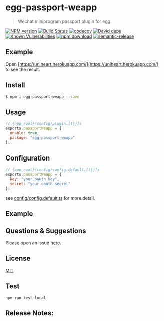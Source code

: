 # egg-passport-weapp

> Wechat miniprogram passport plugin for egg.

[![NPM version][npm-image]][npm-url]
[![Build Status](https://travis-ci.com/Jeff-Tian/egg-passport-weapp.svg?branch=master)](https://travis-ci.com/Jeff-Tian/egg-passport-weapp)
[![codecov](https://codecov.io/gh/Jeff-Tian/egg-passport-weapp/branch/master/graph/badge.svg)](https://codecov.io/gh/Jeff-Tian/egg-passport-weapp)
[![David deps][david-image]][david-url]
[![Known Vulnerabilities][snyk-image]][snyk-url]
[![npm download][download-image]][download-url]
[![semantic-release](https://img.shields.io/badge/%20%20%F0%9F%93%A6%F0%9F%9A%80-semantic--release-e10079.svg)](https://github.com/semantic-release/semantic-release)

[npm-image]: https://img.shields.io/npm/v/egg-passport-weapp.svg?style=flat-square
[npm-url]: https://npmjs.org/package/egg-passport-weapp
[david-image]: https://img.shields.io/david/jeff-tian/egg-passport-weapp.svg?style=flat-square
[david-url]: https://david-dm.org/jeff-tian/egg-passport-weapp
[snyk-image]: https://snyk.io/test/npm/egg-passport-weapp/badge.svg?style=flat-square
[snyk-url]: https://snyk.io/test/npm/egg-passport-weapp
[download-image]: https://img.shields.io/npm/dm/egg-passport-weapp.svg?style=flat-square
[download-url]: https://npmjs.org/package/egg-passport-weapp

<!--
Description here.
-->

## Example

Open [https://uniheart.herokuapp.com/](https://uniheart.herokuapp.com/) to see the result.

## Install

```bash
$ npm i egg-passport-weapp --save
```

## Usage

```js
// {app_root}/config/plugin.[t|j]s
exports.passportWeapp = {
  enable: true,
  package: "egg-passport-weapp"
};
```

## Configuration

```js
// {app_root}/config/config.default.[t|j]s
exports.passportWeapp = {
  key: "your oauth key",
  secret: "your oauth secret"
};
```

see [config/config.default.ts](config/config.default.ts) for more detail.

## Example

<!-- example here -->

## Questions & Suggestions

Please open an issue [here](https://github.com/eggjs/egg/issues).

## License

[MIT](LICENSE)

## Test

```shell
npm run test-local
```

## Release Notes:
